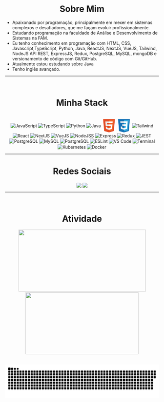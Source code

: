 <h1 align="center"> Sobre Mim </h1>

<ul align="left">
  <li>Apaixonado por programação, principalmente em mexer em sistemas complexos e desafiadores, que me façam evoluir profissionalmente.</li>
  <li>Estudando programação na faculdade de Análise e Desenvolvimento de Sistemas na FAM.</li>
  <li>Eu tenho conhecimento em programação com HTML, CSS, Javascript,TypeScript, Python, Java, ReactJS, NextJS, VueJS, Tailwind, NodeJS API REST, ExpressJS, Redux, PostgreSQL, MySQL, mongoDB e versionamento de código com Git/GitHub.</li>
  <li>Atualmente estou estudando sobre Java</li>
  <li>Tenho inglês avançado.</li>
  </ul>
<hr/>

 <br>

  <h1 align="center"> Minha Stack </h1>
  
<div style="display: inline_block" align="center"><br>
  <img align="center" alt="JavaScript" height="80" width="80" src="https://techstack-generator.vercel.app/js-icon.svg">
  <img align="center" alt="TypeScript" height="80" width="80" src="https://techstack-generator.vercel.app/ts-icon.svg">
  <img align="center" alt="Python" height="50" width="50" src="https://techstack-generator.vercel.app/python-icon.svg">
  <img align="center" alt="Java" height="60" width="60" src="https://techstack-generator.vercel.app/java-icon.svg">
  <img align="center" alt="HTML" height="45" width="45" src="https://raw.githubusercontent.com/devicons/devicon/master/icons/html5/html5-original.svg">
  <img align="center" alt="CSS" height="45" width="45" src="https://raw.githubusercontent.com/devicons/devicon/master/icons/css3/css3-original.svg">
  <img align="center" alt="Tailwind" height="50" width="50" src="https://skillicons.dev/icons?i=tailwind">
  <img align="center" alt="React" height="50" width="50" src="https://techstack-generator.vercel.app/react-icon.svg">
  <img align="center" alt="NextJS" height="50" width="50" src="https://skillicons.dev/icons?i=nextjs">
  <img align="center" alt="VueJS" height="50" width="50" src="https://skillicons.dev/icons?i=vue">
  <img align="center" alt="NodeJSS" height="50" width="50" src="https://skillicons.dev/icons?i=nodejs">
  <img align="center" alt="Express" height="50" width="50" src="https://skillicons.dev/icons?i=express">
  <img align="center" alt="Redux" height="50" width="50" src="https://techstack-generator.vercel.app/redux-icon.svg">
  <img align="center" alt="JEST" height="50" width="50" src="https://techstack-generator.vercel.app/jest-icon.svg">
  <img align="center" alt="PostgreSQL" height="50" width="50" src="https://skillicons.dev/icons?i=postgresql">
  <img align="center" alt="MySQL" height="60" width="60" src="https://techstack-generator.vercel.app/mysql-icon.svg">
  <img align="center" alt="PostgreSQL" height="50" width="50" src="https://skillicons.dev/icons?i=mongodb">
  <img align="center" alt="ESLint" height="50" width="50" src="https://techstack-generator.vercel.app/eslint-icon.svg">
  <img align="center" alt="VS Code" height="50" width="50" src="https://skillicons.dev/icons?i=vscode">
  <img align="center" alt="Terminal" height="50" width="50" src="https://skillicons.dev/icons?i=bash">
  <img align="center" alt="Kubernetes" height="60" width="60" src="https://techstack-generator.vercel.app/kubernetes-icon.svg">
  <img align="center" alt="Docker" height="60" width="60" src="https://techstack-generator.vercel.app/docker-icon.svg">
</div>
<hr/>

  <h1 align="center"> Redes Sociais </h1>
 
<div align="center"> 
  <a href ="mailto:guigui.dangelo@icloud.com"target="_blank"><img align="center" height="51" weight="50" src="https://img.shields.io/badge/-Email-%23333?style=for-the-badge&logo=gmail&logoColor=white"target="_blank"></a>
  <a href="https://www.linkedin.com/in/guilherme-d-655705218/" target="_blank"><img align="center" height="50" weight="50" src="https://img.shields.io/badge/-LinkedIn-%230077B5?style=for-the-badge&logo=linkedin&logoColor=white" target="_blank"></a> 
</div>
<hr/>
 
 <br>

  <h1 align="center"> Atividade </h1>
  
 <div align="center">
   <a href="https://github.com/Guilherme-DAngelo">
  <img height="203" width="417px" src="https://readme-github-guilherme-dangelo-guilhermedangelos-projects.vercel.app//api?username=Guilherme-DAngelo&show_icons=true&theme=radical&include_all_commits=true&count_private=true"/>
   <img height="203px" width="370px" src="https://readme-github-guilherme-dangelo-guilhermedangelos-projects.vercel.app/api/top-langs/?username=Guilherme-DAngelo&layout=compact&langs_count=6&theme=radical"/>
</div>

 <br>
 


![snake gif](https://github.com/Guilherme-DAngelo/Guilherme-DAngelo/blob/output/github-contribution-grid-snake.svg)
